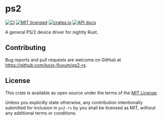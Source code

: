 # ps2
[![CI](https://github.com/lucis-fluxum/ps2-rs/actions/workflows/ci.yml/badge.svg)](https://github.com/lucis-fluxum/ps2-rs/actions/workflows/ci.yml)
[![MIT licensed](https://img.shields.io/badge/license-MIT-blue.svg)](./LICENSE)
[![crates.io](https://img.shields.io/crates/v/ps2.svg)](https://crates.io/crates/ps2)
[![API docs](https://docs.rs/ps2/badge.svg)](https://docs.rs/ps2)

A general PS/2 device driver for nightly Rust.

## Contributing

Bug reports and pull requests are welcome on GitHub at https://github.com/lucis-fluxum/ps2-rs.

## License

This crate is available as open source under the terms of the
[MIT License](https://opensource.org/licenses/MIT).

Unless you explicitly state otherwise, any contribution intentionally submitted for inclusion in
`ps2-rs` by you shall be licensed as MIT, without any additional terms or conditions.
